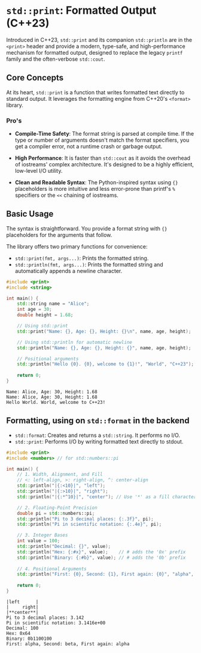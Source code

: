 # `std::print`: Formatted Output (C++23)

Introduced in C++23, `std::print` and its companion `std::println` are in the `<print>` header and provide a modern, type-safe, and high-performance mechanism for formatted output, designed to replace the legacy `printf` family and the often-verbose `std::cout`.

## Core Concepts

At its heart, `std::print` is a function that writes formatted text directly to standard output. It leverages the formatting engine from C++20's `<format>` library.

### Pro's

- **Compile-Time Safety**: The format string is parsed at compile time. If the type or number of arguments doesn't match the format specifiers, you get a compiler error, not a runtime crash or garbage output.

- **High Performance**: It is faster than `std::cout` as it avoids the overhead of iostreams' complex architecture. It's designed to be a highly efficient, low-level I/O utility.

- **Clean and Readable Syntax**: The Python-inspired syntax using `{}` placeholders is more intuitive and less error-prone than printf's `%` specifiers or the `<<` chaining of iostreams.

## Basic Usage

The syntax is straightforward. You provide a format string with `{}` placeholders for the arguments that follow.

The library offers two primary functions for convenience:

- `std::print(fmt, args...)`: Prints the formatted string.
- `std::println(fmt, args...)`: Prints the formatted string and automatically appends a newline character.

```c++
#include <print>
#include <string>

int main() {
    std::string name = "Alice";
    int age = 30;
    double height = 1.68;

    // Using std::print
    std::print("Name: {}, Age: {}, Height: {}\n", name, age, height);

    // Using std::println for automatic newline
    std::println("Name: {}, Age: {}, Height: {}", name, age, height);

    // Positional arguments
    std::println("Hello {0}. {0}, welcome to {1}!", "World", "C++23");
    
    return 0;
}
```

```
Name: Alice, Age: 30, Height: 1.68
Name: Alice, Age: 30, Height: 1.68
Hello World. World, welcome to C++23!
```

## Formatting, using on `std::format` in the backend

- `std::format`: Creates and returns a `std::string`. It performs no I/O.
- `std::print`: Performs I/O by writing formatted text directly to stdout.

```c++
#include <print>
#include <numbers> // for std::numbers::pi

int main() {
    // 1. Width, Alignment, and Fill
    // <: left-align, >: right-align, ^: center-align
    std::println("|{:<10}|", "left");
    std::println("|{:>10}|", "right");
    std::println("|{:*^10}|", "center"); // Use '*' as a fill character

    // 2. Floating-Point Precision
    double pi = std::numbers::pi;
    std::println("Pi to 3 decimal places: {:.3f}", pi);
    std::println("Pi in scientific notation: {:.4e}", pi);

    // 3. Integer Bases
    int value = 100;
    std::println("Decimal: {}", value);
    std::println("Hex: {:#x}", value);    // # adds the '0x' prefix
    std::println("Binary: {:#b}", value); // # adds the '0b' prefix
    
    // 4. Positional Arguments
    std::println("First: {0}, Second: {1}, First again: {0}", "alpha", "beta");
    
    return 0;
}
```

```
|left      |
|     right|
|**center**|
Pi to 3 decimal places: 3.142
Pi in scientific notation: 3.1416e+00
Decimal: 100
Hex: 0x64
Binary: 0b1100100
First: alpha, Second: beta, First again: alpha
```